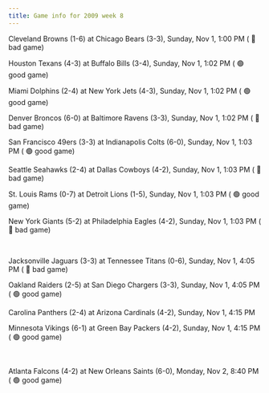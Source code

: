 ```yaml
---
title: Game info for 2009 week 8
---
```

Cleveland Browns (1-6) at Chicago Bears (3-3), Sunday, Nov 1, 1:00 PM (	:red_circle: bad game)

Houston Texans (4-3) at Buffalo Bills (3-4), Sunday, Nov 1, 1:02 PM (	:green_circle: good game)

Miami Dolphins (2-4) at New York Jets (4-3), Sunday, Nov 1, 1:02 PM (	:green_circle: good game)

Denver Broncos (6-0) at Baltimore Ravens (3-3), Sunday, Nov 1, 1:02 PM (	:red_circle: bad game)

San Francisco 49ers (3-3) at Indianapolis Colts (6-0), Sunday, Nov 1, 1:03 PM (	:green_circle: good game)

Seattle Seahawks (2-4) at Dallas Cowboys (4-2), Sunday, Nov 1, 1:03 PM (	:red_circle: bad game)

St. Louis Rams (0-7) at Detroit Lions (1-5), Sunday, Nov 1, 1:03 PM (	:green_circle: good game)

New York Giants (5-2) at Philadelphia Eagles (4-2), Sunday, Nov 1, 1:03 PM (	:red_circle: bad game)


<br/>

Jacksonville Jaguars (3-3) at Tennessee Titans (0-6), Sunday, Nov 1, 4:05 PM (	:red_circle: bad game)

Oakland Raiders (2-5) at San Diego Chargers (3-3), Sunday, Nov 1, 4:05 PM (	:green_circle: good game)

Carolina Panthers (2-4) at Arizona Cardinals (4-2), Sunday, Nov 1, 4:15 PM

Minnesota Vikings (6-1) at Green Bay Packers (4-2), Sunday, Nov 1, 4:15 PM (	:green_circle: good game)


<br/>

Atlanta Falcons (4-2) at New Orleans Saints (6-0), Monday, Nov 2, 8:40 PM (	:green_circle: good game)

